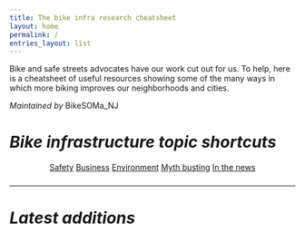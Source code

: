 ```yaml
---
title: The bike infra research cheatsheet
layout: home
permalink: /
entries_layout: list
---
```


Bike and safe streets advocates have our work cut out for us. To help, here is a cheatsheet of useful resources showing
some of the many ways in which more biking improves our neighborhoods and cities.

_Maintained by_ <a class="social-icon" href="https://instagram.com/bikesoma_nj" style="text-decoration:none"><i class="fab fa-instagram" title="Instagram"></i>BikeSOMa_NJ</a>

# _Bike infrastructure topic shortcuts_

<div style="display: inline-block; position: relative; left: 50%; transform: translateX(-50%); padding-bottom: 10px;">
    <a href="{{site.baseurl}}/safety" class="btn btn--accent">Safety</a>
    <a href="{{site.baseurl}}/business" class="btn btn--accent">Business</a>
    <a href="{{site.baseurl}}/environment" class="btn btn--accent">Environment</a>
    <a href="{{site.baseurl}}/myth-busting" class="btn btn--accent">Myth busting</a>
    <a href="{{site.baseurl}}/in-the-news" class="btn btn--accent">In the news</a>
</div>

<hr>

# _Latest additions_